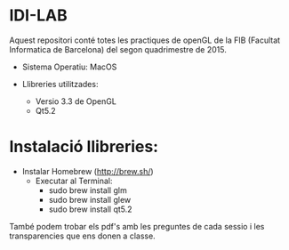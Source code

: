 # IDI-LAB
Aquest repositori conté totes les practiques de openGL de la FIB (Facultat Informatica de Barcelona) del segon quadrimestre de 2015.

- Sistema Operatiu: MacOS

- Llibreries utilitzades:
  - Versio 3.3 de OpenGL
  - Qt5.2
  
# Instalació llibreries:
- Instalar Homebrew (http://brew.sh/)
  - Executar al Terminal:
    - sudo brew install glm
    - sudo brew install glew
    - sudo brew install qt5.2

També podem trobar els pdf's amb les preguntes de cada sessio i les transparencies que ens donen a classe.
